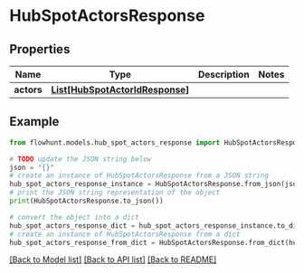 # HubSpotActorsResponse


## Properties

Name | Type | Description | Notes
------------ | ------------- | ------------- | -------------
**actors** | [**List[HubSpotActorIdResponse]**](HubSpotActorIdResponse.md) |  | 

## Example

```python
from flowhunt.models.hub_spot_actors_response import HubSpotActorsResponse

# TODO update the JSON string below
json = "{}"
# create an instance of HubSpotActorsResponse from a JSON string
hub_spot_actors_response_instance = HubSpotActorsResponse.from_json(json)
# print the JSON string representation of the object
print(HubSpotActorsResponse.to_json())

# convert the object into a dict
hub_spot_actors_response_dict = hub_spot_actors_response_instance.to_dict()
# create an instance of HubSpotActorsResponse from a dict
hub_spot_actors_response_from_dict = HubSpotActorsResponse.from_dict(hub_spot_actors_response_dict)
```
[[Back to Model list]](../README.md#documentation-for-models) [[Back to API list]](../README.md#documentation-for-api-endpoints) [[Back to README]](../README.md)


